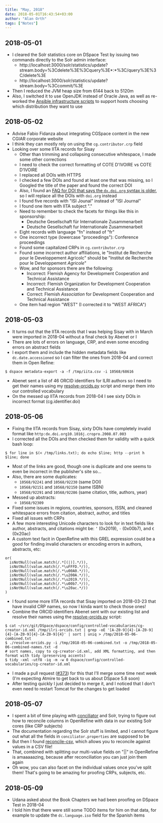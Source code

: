 ```yaml
---
title: "May, 2018"
date: 2018-05-01T16:43:54+03:00
author: "Alan Orth"
tags: ["Notes"]
---
```


## 2018-05-01

- I cleared the Solr statistics core on DSpace Test by issuing two commands directly to the Solr admin interface:
  - http://localhost:3000/solr/statistics/update?stream.body=%3Cdelete%3E%3Cquery%3E*:*%3C/query%3E%3C/delete%3E
  - http://localhost:3000/solr/statistics/update?stream.body=%3Ccommit/%3E
- Then I reduced the JVM heap size from 6144 back to 5120m
- Also, I switched it to use OpenJDK instead of Oracle Java, as well as re-worked the [Ansible infrastructure scripts](https://github.com/ilri/rmg-ansible-public) to support hosts choosing which distribution they want to use

<!--more-->

## 2018-05-02

- Advise Fabio Fidanza about integrating CGSpace content in the new CGIAR corporate website
- I think they can mostly rely on using the `cg.contributor.crp` field
- Looking over some IITA records for Sisay
  - Other than trimming and collapsing consecutive whitespace, I made some other corrections
  - I need to check the correct formatting of COTE D'IVOIRE vs COTE D’IVOIRE
  - I replaced all DOIs with HTTPS
  - I checked a few DOIs and found at least one that was missing, so I Googled the title of the paper and found the correct DOI
  - Also, I found an [FAQ for DOI that says the `dx.doi.org` syntax is older](https://www.doi.org/factsheets/DOI_PURL.html), so I will replace all the DOIs with `doi.org` instead
  - I found five records with "ISI Jounal" instead of "ISI Journal"
  - I found one item with IITA subject "."
  - Need to remember to check the facets for things like this in sponsorship:
    - Deutsche Gesellschaft für Internationale Zusammenarbeit
    - Deutsche Gesellschaft fur Internationale Zusammenarbeit
  - Eight records with language "fn" instead of "fr"
  - One incorrect type (lowercase "proceedings"): Conference proceedings
  - Found some capitalized CRPs in `cg.contributor.crp`
  - Found some incorrect author affiliations, ie "Institut de Recherche pour le Developpement Agricolc" should be "Institut de Recherche pour le Developpement *Agricole*"
  - Wow, and for sponsors there are the following:
    - Incorrect: Flemish Agency for Development Cooperation and Technical Assistance
    - Incorrect: Flemish Organization for Development Cooperation and Technical Assistance
    - Correct: Flemish *Association* for Development Cooperation and Technical Assistance
  - One item had region "WEST" (I corrected it to "WEST AFRICA")

## 2018-05-03

- It turns out that the IITA records that I was helping Sisay with in March were imported in 2018-04 without a final check by Abenet or I
- There are lots of errors on language, CRP, and even some encoding errors on abstract fields
- I export them and include the hidden metadata fields like `dc.date.accessioned` so I can filter the ones from 2018-04 and correct them in Open Refine:

```
$ dspace metadata-export -a -f /tmp/iita.csv -i 10568/68616
```

- Abenet sent a list of 46 ORCID identifiers for ILRI authors so I need to get their names using my [resolve-orcids.py](https://gist.github.com/alanorth/57a88379126d844563c1410bd7b8d12b) script and merge them into our controlled vocabulary
- On the messed up IITA records from 2018-04 I see sixty DOIs in incorrect format (cg.identifier.doi)

## 2018-05-06

- Fixing the IITA records from Sisay, sixty DOIs have completely invalid format like `http:dx.doi.org10.1016j.cropro.2008.07.003`
- I corrected all the DOIs and then checked them for validity with a quick bash loop:

```
$ for line in $(< /tmp/links.txt); do echo $line; http --print h $line; done
```

- Most of the links are good, though one is duplicate and one seems to even be incorrect in the publisher's site so...
- Also, there are some duplicates:
  - `10568/92241` and `10568/92230` (same DOI)
  - `10568/92151` and `10568/92150` (same ISBN)
  - `10568/92291` and `10568/92286` (same citation, title, authors, year)
- Messed up abstracts:
  - `10568/92309`
- Fixed some issues in regions, countries, sponsors, ISSN, and cleaned whitespace errors from citation, abstract, author, and titles
- Fixed all issues with CRPs
- A few more interesting Unicode characters to look for in text fields like author, abstracts, and citations  might be: `’` (0x2019), `·` (0x00b7), and `€` (0x20ac)
- A custom text facit in OpenRefine with this GREL expression could be a good for finding invalid characters or encoding errors in authors, abstracts, etc:

```
or(
  isNotNull(value.match(/.*[(|)].*/)),
  isNotNull(value.match(/.*\uFFFD.*/)),
  isNotNull(value.match(/.*\u00A0.*/)),
  isNotNull(value.match(/.*\u200A.*/)),
  isNotNull(value.match(/.*\u2019.*/)),
  isNotNull(value.match(/.*\u00b7.*/)),
  isNotNull(value.match(/.*\u20ac.*/))
)
```

- I found some more IITA records that Sisay imported on 2018-03-23 that have invalid CRP names, so now I kinda want to check those ones!
- Combine the ORCID identifiers Abenet sent with our existing list and resolve their names using the [resolve-orcids.py](https://gist.github.com/alanorth/57a88379126d844563c1410bd7b8d12b) script:

```
$ cat ~/src/git/DSpace/dspace/config/controlled-vocabularies/cg-creator-id.xml /tmp/ilri-orcids.txt | grep -oE '[A-Z0-9]{4}-[A-Z0-9]{4}-[A-Z0-9]{4}-[A-Z0-9]{4}' | sort | uniq > /tmp/2018-05-06-combined.txt
$ ./resolve-orcids.py -i /tmp/2018-05-06-combined.txt -o /tmp/2018-05-06-combined-names.txt -d
# sort names, copy to cg-creator-id.xml, add XML formatting, and then format with tidy (preserving accents)
$ tidy -xml -utf8 -iq -m -w 0 dspace/config/controlled-vocabularies/cg-creator-id.xml
```

- I made a pull request ([#373](https://github.com/ilri/DSpace/pull/373)) for this that I'll merge some time next week (I'm expecting Atmire to get back to us about DSpace 5.8 soon)
- After testing quickly I just decided to merge it, and I noticed that I don't even need to restart Tomcat for the changes to get loaded

## 2018-05-07

- I spent a bit of time playing with [conciliator](https://github.com/codeforkjeff/conciliator) and Solr, trying to figure out how to reconcile columns in OpenRefine with data in our existing Solr cores (like CRP subjects)
- The documentation regarding the Solr stuff is limited, and I cannot figure out what all the fields in `conciliator.properties` are supposed to be
- But then I found [reconcile-csv](https://github.com/okfn/reconcile-csv), which allows you to reconcile against values in a CSV file!
- That, combined with splitting our multi-value fields on "||" in OpenRefine is amaaaaazing, because after reconciliation you can just join them again
- Oh wow, you can also facet on the individual values once you've split them! That's going to be amazing for proofing CRPs, subjects, etc.

## 2018-05-09

- Udana asked about the Book Chapters we had been proofing on DSpace Test in 2018-04
- I told him that there were still some TODO items for him on that data, for example to update the `dc.language.iso` field for the Spanish items
